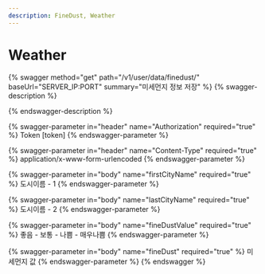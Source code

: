 ```yaml
---
description: FineDust, Weather
---
```


# Weather

{% swagger method="get" path="/v1/user/data/finedust/" baseUrl="SERVER_IP:PORT" summary="미세먼지 정보 저장" %}
{% swagger-description %}

{% endswagger-description %}

{% swagger-parameter in="header" name="Authorization" required="true" %}
Token [token]
{% endswagger-parameter %}

{% swagger-parameter in="header" name="Content-Type" required="true" %}
application/x-www-form-urlencoded
{% endswagger-parameter %}

{% swagger-parameter in="body" name="firstCityName" required="true" %}
도시이름 - 1
{% endswagger-parameter %}

{% swagger-parameter in="body" name="lastCityName" required="true" %}
도시이름 - 2
{% endswagger-parameter %}

{% swagger-parameter in="body" name="fineDustValue" required="true" %}
좋음 - 보통 - 나쁨 - 매우나쁨
{% endswagger-parameter %}

{% swagger-parameter in="body" name="fineDust" required="true" %}
미세먼지 값
{% endswagger-parameter %}
{% endswagger %}
